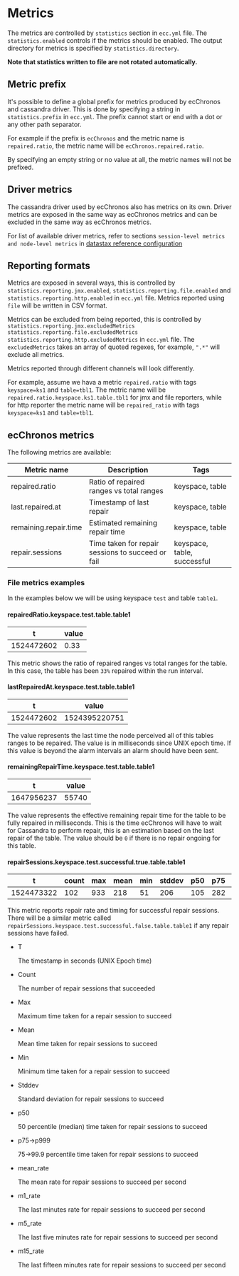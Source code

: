 # Metrics

The metrics are controlled by `statistics` section in `ecc.yml` file.
The `statistics.enabled` controls if the metrics should be enabled.
The output directory for metrics is specified by `statistics.directory`.

**Note that statistics written to file are not rotated automatically.**

## Metric prefix

It's possible to define a global prefix for metrics produced by ecChronos and cassandra driver.
This is done by specifying a string in `statistics.prefix` in `ecc.yml`.
The prefix cannot start or end with a dot or any other path separator.

For example if the prefix is `ecChronos` and the metric name is `repaired.ratio`,
the metric name will be `ecChronos.repaired.ratio`.

By specifying an empty string or no value at all, the metric names will not be prefixed.

## Driver metrics

The cassandra driver used by ecChronos also has metrics on its own.
Driver metrics are exposed in the same way as ecChronos metrics and
can be excluded in the same way as ecChronos metrics.

For list of available driver metrics, refer to sections
`session-level metrics and node-level metrics` in [datastax reference configuration](https://docs.datastax.com/en/developer/java-driver/4.14/manual/core/configuration/reference/)

## Reporting formats

Metrics are exposed in several ways,
this is controlled by `statistics.reporting.jmx.enabled`, `statistics.reporting.file.enabled`
and `statistics.reporting.http.enabled` in `ecc.yml` file.
Metrics reported using `file` will be written in CSV format.

Metrics can be excluded from being reported, this is controlled by `statistics.reporting.jmx.excludedMetrics`
`statistics.reporting.file.excludedMetrics` `statistics.reporting.http.excludedMetrics` in `ecc.yml` file.
The `excludedMetrics` takes an array of quoted regexes, for example, `".*"` will exclude all metrics.

Metrics reported through different channels will look differently.

For example, assume we hava a metric `repaired.ratio` with tags `keyspace=ks1` and `table=tbl1`.
The metric name will be `repaired.ratio.keyspace.ks1.table.tbl1` for jmx and file reporters,
while for http reporter the metric name will be `repaired_ratio` with tags `keyspace=ks1` and `table=tbl1`.

## ecChronos metrics

The following metrics are available:

| Metric name           | Description                                       | Tags                        |
|-----------------------|---------------------------------------------------|-----------------------------|
| repaired.ratio        | Ratio of repaired ranges vs total ranges          | keyspace, table             |
| last.repaired.at      | Timestamp of last repair                          | keyspace, table             |
| remaining.repair.time | Estimated remaining repair time                   | keyspace, table             |
| repair.sessions       | Time taken for repair sessions to succeed or fail | keyspace, table, successful |

### File metrics examples

In the examples below we will be using keyspace `test` and table `table1`.

#### repairedRatio.keyspace.test.table.table1

| t          | value  |
|------------|--------|
| 1524472602 | 0.33   |

This metric shows the ratio of repaired ranges vs total ranges for the table.
In this case, the table has been `33%` repaired within the run interval.

#### lastRepairedAt.keyspace.test.table.table1

| t          | value          |
|------------|----------------|
| 1524472602 | 1524395220751  |

The value represents the last time the node perceived all of this tables ranges to be repaired.
The value is in milliseconds since UNIX epoch time.
If this value is beyond the alarm intervals an alarm should have been sent.

#### remainingRepairTime.keyspace.test.table.table1

| t          | value    |
|------------|----------|
| 1647956237 | 55740    |

The value represents the effective remaining repair time for the table to be fully repaired in milliseconds.
This is the time ecChronos will have to wait for Cassandra to perform repair,
this is an estimation based on the last repair of the table.
The value should be `0` if there is no repair ongoing for this table.

#### repairSessions.keyspace.test.successful.true.table.table1

| t          | count | max | mean | min | stddev | p50 | p75 | p95 | p98 | p99 | p999 | mean_rate | m1_rate | m5_rate | m15_rate | rate_unit    | duration_unit |
|------------|-------|-----|------|-----|--------|-----|-----|-----|-----|-----|------|-----------|---------|---------|----------|--------------|---------------|
| 1524473322 | 102   | 933 | 218  | 51  | 206    | 105 | 282 | 701 | 769 | 845 | 933  | 0.065     | 1.4     | 0.32    | 0.11     | calls/second | milliseconds  |

This metric reports repair rate and timing for successful repair sessions.
There will be a similar metric called `repairSessions.keyspace.test.successful.false.table.table1` if any repair sessions have failed.

* T

  The timestamp in seconds (UNIX Epoch time)

* Count

  The number of repair sessions that succeeded

* Max

  Maximum time taken for a repair session to succeed

* Mean

  Mean time taken for repair sessions to succeed

* Min

  Minimum time taken for a repair session to succeed

* Stddev

  Standard deviation for repair sessions to succeed

* p50

  50 percentile (median) time taken for repair sessions to succeed

* p75->p999

  75->99.9 percentile time taken for repair sessions to succeed

* mean_rate

  The mean rate for repair sessions to succeed per second

* m1_rate

  The last minutes rate for repair sessions to succeed per second

* m5_rate

  The last five minutes rate for repair sessions to succeed per second

* m15_rate

  The last fifteen minutes rate for repair sessions to succeed per second
